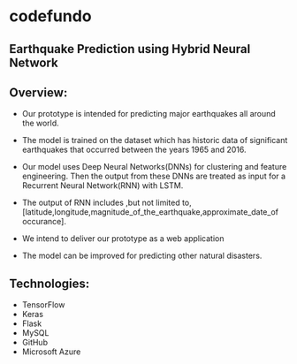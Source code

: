# codefundo
## Earthquake Prediction using Hybrid Neural Network

## Overview:
  * Our prototype is intended for predicting major earthquakes all around the world.
 
  * The model is trained on the dataset which has historic data of significant earthquakes that occurred
	  between the years 1965 and 2016.
   * Our model uses Deep Neural Networks(DNNs) for clustering and feature engineering.
	  Then the output from these DNNs are treated as input for a Recurrent Neural Network(RNN) with LSTM.
   * The output of RNN includes ,but not limited to, [latitude,longitude,magnitude_of_the_earthquake,approximate_date_of occurance].
	
  * We intend to deliver our prototype as a web application
	
* The model can be improved for predicting other natural disasters.
## Technologies:
* TensorFlow
* Keras
* Flask
* MySQL
* GitHub
* Microsoft Azure
